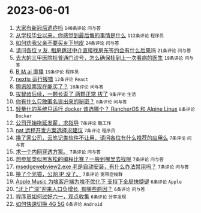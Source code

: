 # 2023-06-01

1. [大家有新冠后遗症吗](https://www.v2ex.com/t/944739) `148条评论` `问与答`
1. [从学校毕业以来，你感觉到最后悔的事情是什么](https://www.v2ex.com/t/944741) `112条评论` `程序员`
1. [如何劝我父亲不要买乡下地皮](https://www.v2ex.com/t/944786) `24条评论` `问与答`
1. [请问各位 v 友, 租房跳过中介直接找房东签约会有什么后果吗](https://www.v2ex.com/t/944768) `21条评论` `问与答`
1. [去大的三甲医院挂普通门诊号，怎么确保挂到上一次看病的医生](https://www.v2ex.com/t/944804) `19条评论` `问与答`
1. [B 站 ai 直播](https://www.v2ex.com/t/944770) `19条评论` `程序员`
1. [nextjs 运行报错](https://www.v2ex.com/t/944821) `12条评论` `React`
1. [腾讯股票现在能买了？](https://www.v2ex.com/t/944777) `10条评论` `问与答`
1. [拔智齿后续，一颗长歪了 两颗正常 拔了](https://www.v2ex.com/t/944790) `9条评论` `生活`
1. [你有什么只敢匿名说出来的秘密？](https://www.v2ex.com/t/944812) `8条评论` `问与答`
1. [轻量化的系统只运行 docker 该选哪个？ RancherOS 和 Alpine Linux](https://www.v2ex.com/t/944771) `8条评论` `Docker`
1. [公司开始拖延发薪，求指导](https://www.v2ex.com/t/944834) `7条评论` `酷工作`
1. [nat 远程开发方案选择求建议](https://www.v2ex.com/t/944824) `7条评论` `程序员`
1. [换了家公司，云笔记类软件不让用，请问各位有什么推荐的应用么](https://www.v2ex.com/t/944820) `7条评论` `问与答`
1. [求一个内网穿透方案。](https://www.v2ex.com/t/944817) `7条评论` `问与答`
1. [想参加类似黑客松的编程比赛？一般到哪里去找呢](https://www.v2ex.com/t/944810) `7条评论` `问与答`
1. [msedgewebview2.exe 老是自动安装，有什么办法禁用吗？](https://www.v2ex.com/t/944780) `7条评论` `问与答`
1. [换了个光猫，公网 IP 没了。](https://www.v2ex.com/t/944779) `7条评论` `宽带症候群`
1. [Apple Music 为啥客户端为啥不优化下 支持下全局快捷键](https://www.v2ex.com/t/944846) `6条评论` `Apple`
1. [“北上广深”迎来人口负增长, 有哪些原因？](https://www.v2ex.com/t/944792) `6条评论` `问与答`
1. [程序员如何过好六一，观点收集](https://www.v2ex.com/t/944781) `6条评论` `分享发现`
1. [如何快速切换 4G 5G](https://www.v2ex.com/t/944778) `6条评论` `Android`
